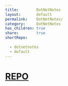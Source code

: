 ```yaml
---  
title:        DotNetNotes  
layout:       default  
permalink:    DotNetNotes/  
category:     DotNetNotes  
has_children: true  
share:        true  
shortRepo:  
  
  - dotnetnotes  
  - default  
---  
```

  
# [REPO](https://github.com/14paxton/DotNetNotes)